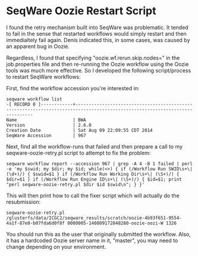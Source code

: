 # SeqWare Oozie Restart Script #

I found the retry mechanism built into SeqWare was problematic.  It tended to fail in the sense that restarted workflows would simply restart and then immedialtely fail again.  Denis indicated this, in some cases, was caused by an apparent bug in Oozie.

Regardless, I found that specifying "oozie.wf.rerun.skip.nodes=<list of job IDs to skip>" in the job.properties file and then re-running the Oozie workflow using the Oozie tools was much more effective.  So I developed the following script/process to restart SeqWare workflows:

First, find the workflow accession you're interested in:

    seqware workflow list
    -[ RECORD 0 ]------------+----------------------------------------------------------------------------------------------------------------------------
    Name                     | BWA                                                                                                                         
    Version                  | 2.6.0                                                                                                                       
    Creation Date            | Sat Aug 09 22:09:55 CDT 2014                                                                                                
    SeqWare Accession        | 967 

Next, find all the workflow-runs that failed and then prepare a call to my seqware-oozie-retry.pl script to attempt to fix the problem:

    seqware workflow report --accession 967 | grep -A 4 -B 1 failed | perl -e 'my $swid; my $dir; my $id; while(<>) { if (/Workflow Run SWID\s+\| (\d+)/) { $swid=$1 } if (/Workflow Run Working Dir\s+\| (\S+)/) { $dir=$1 } if (/Workflow Run Engine ID\s+\| (\S+)/) { $id=$1; print "perl seqware-oozie-retry.pl $dir $id $swid\n"; } }'

This will then print how to call the fixer script which will actually do the resubmission:

    seqware-oozie-retry.pl /glusterfs/data/ICGC2/seqware_results/scratch/oozie-4b93f651-9554-4a1f-87e0-b07fda6d0f8f 0000005-140809172848280-oozie-oozi-W 1326

You should run this as the user that originally submitted the workflow.  Also, it has a hardcoded Oozie server name in it, "master", you may need to change depending on your environment.

